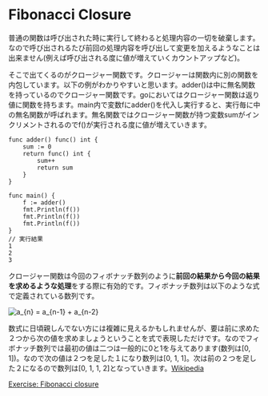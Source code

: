 # Fibonacci Closure
普通の関数は呼び出された時に実行して終わると処理内容の一切を破棄します。なので呼び出されるたび前回の処理内容を呼び出して変更を加えるようなことは出来ません(例えば呼び出される度に値が増えていくカウントアップなど)。

そこで出てくるのがクロージャー関数です。クロージャーは関数内に別の関数を内包しています。以下の例がわかりやすいと思います。adder()は中に無名関数を持っているのでクロージャー関数です。goにおいてはクロージャー関数は返り値に関数を持ちます。main内で変数fにadder()を代入し実行すると、実行毎に中の無名関数が呼ばれます。無名関数ではクロージャー関数が持つ変数sumがインクリメントされるのでf()が実行される度に値が増えていきます。
```
func adder() func() int {
	sum := 0
	return func() int {
		sum++
		return sum
	}
}

func main() {
	f := adder()
	fmt.Println(f())
	fmt.Println(f())
	fmt.Println(f())
}
// 実行結果
1
2
3
```
クロージャー関数は今回のフィボナッチ数列のように**前回の結果から今回の結果を求めるような処理**をする際に有効的です。フィボナッチ数列は以下のような式で定義されている数列です。

<img src="https://latex.codecogs.com/gif.latex?a_{n}&space;=&space;a_{n-1}&space;&plus;&space;a_{n-2}" title="a_{n} = a_{n-1} + a_{n-2}" />

数式に日頃親しんでない方には複雑に見えるかもしれませんが、要は前に求めた２つから次の値を求めましょうということを式で表現しただけです。なのでフィボナッチ数列では最初の値は二つは一般的に0と1を与えてあります(数列は[0, 1])。なので次の値は２つを足した１になり数列は[0, 1, 1]。次は前の２つを足した２になるので数列は[0, 1, 1, 2]となっていきます。[Wikipedia](https://ja.wikipedia.org/wiki/%E3%83%95%E3%82%A3%E3%83%9C%E3%83%8A%E3%83%83%E3%83%81%E6%95%B0)

[Exercise: Fibonacci closure](https://tour.golang.org/moretypes/26)